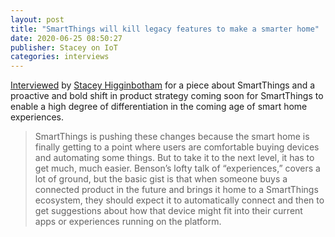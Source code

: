 ```yaml
---
layout: post
title: "SmartThings will kill legacy features to make a smarter home"
date: 2020-06-25 08:50:27
publisher: Stacey on IoT
categories: interviews
---
```


[Interviewed][ln1] by [Stacey Higginbotham][ln2] for a piece about SmartThings and a proactive and bold shift in product strategy coming soon for SmartThings to enable a high degree of differentiation in the coming age of smart home experiences.

> SmartThings is pushing these changes because the smart home is finally getting to a point where users are comfortable buying devices and automating some things. But to take it to the next level, it has to get much, much easier. Benson’s lofty talk of “experiences,” covers a lot of ground, but the basic gist is that when someone buys a connected product in the future and brings it home to a SmartThings ecosystem, they should expect it to automatically connect and then to get suggestions about how that device might fit into their current apps or experiences running on the platform.

[ln1]: https://staceyoniot.com/smartthings-will-kill-legacy-features-to-make-a-smarter-home/ "SmartThings will kill legacy features to make a smarter home"
[ln2]: https://staceyoniot.com/ "Stacey on IoT"

